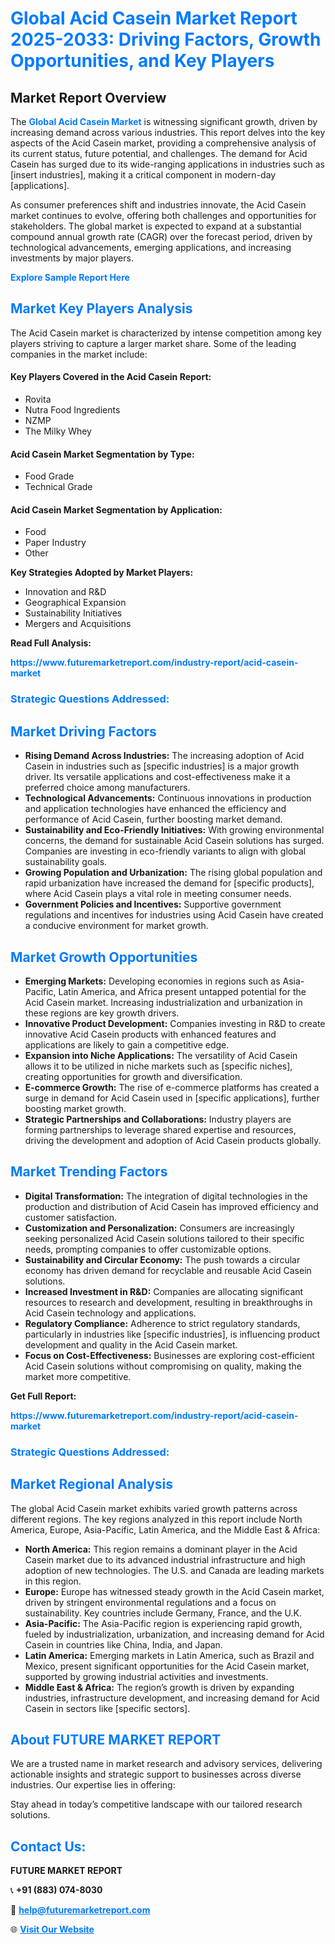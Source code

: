 <h1 style="color: #007BFF;">Global Acid Casein Market Report 2025-2033: Driving Factors, Growth Opportunities, and Key Players</h1>

<section id="overview">
<h2>Market Report Overview</h2>
<p>The <a href="https://www.futuremarketreport.com/industry-report/acid-casein-market" style="color: #007BFF; text-decoration: none;"><strong>Global Acid Casein Market</strong></a> is witnessing significant growth, driven by increasing demand across various industries. This report delves into the key aspects of the Acid Casein market, providing a comprehensive analysis of its current status, future potential, and challenges. The demand for Acid Casein has surged due to its wide-ranging applications in industries such as [insert industries], making it a critical component in modern-day [applications].</p>
<p>As consumer preferences shift and industries innovate, the Acid Casein market continues to evolve, offering both challenges and opportunities for stakeholders. The global market is expected to expand at a substantial compound annual growth rate (CAGR) over the forecast period, driven by technological advancements, emerging applications, and increasing investments by major players.</p>
</section>

<section id="overview">
<p><a href="https://www.futuremarketreport.com/request-sample/reportId=46927" style="color: #007BFF; text-decoration: none;"><strong>Explore Sample Report Here</strong></a></p>
</section>

<section id="key-players">
<h2 style="color: #007BFF;">Market Key Players Analysis</h2>
<p>The Acid Casein market is characterized by intense competition among key players striving to capture a larger market share. Some of the leading companies in the market include:</p>
<h4>Key Players Covered in the Acid Casein Report:</h4>
<ul><li>Rovita</li><li>Nutra Food Ingredients</li><li>NZMP</li><li>The Milky Whey</li></ul>
<h4>Acid Casein Market Segmentation by Type:</h4>
<ul><li>Food Grade</li><li>Technical Grade</li></ul>

<h4>Acid Casein Market Segmentation by Application:</h4>
<ul><li>Food</li><li>Paper Industry</li><li>Other</li></ul>
<p><strong>Key Strategies Adopted by Market Players:</strong></p>
<ul>
<li>Innovation and R&D</li>
<li>Geographical Expansion</li>
<li>Sustainability Initiatives</li>
<li>Mergers and Acquisitions</li>
</ul>
</section>

<section>
<p><strong>Read Full Analysis: </strong></p><a href="https://www.futuremarketreport.com/industry-report/acid-casein-market" style="color: #007BFF; text-decoration: none;"><strong>https://www.futuremarketreport.com/industry-report/acid-casein-market</strong></a>
<h3 style="color: #007BFF;">Strategic Questions Addressed:</h3>
</section>

<section id="driving-factors">
<h2 style="color: #007BFF;">Market Driving Factors</h2>
<ul>
<li><strong>Rising Demand Across Industries:</strong> The increasing adoption of Acid Casein in industries such as [specific industries] is a major growth driver. Its versatile applications and cost-effectiveness make it a preferred choice among manufacturers.</li>
<li><strong>Technological Advancements:</strong> Continuous innovations in production and application technologies have enhanced the efficiency and performance of Acid Casein, further boosting market demand.</li>
<li><strong>Sustainability and Eco-Friendly Initiatives:</strong> With growing environmental concerns, the demand for sustainable Acid Casein solutions has surged. Companies are investing in eco-friendly variants to align with global sustainability goals.</li>
<li><strong>Growing Population and Urbanization:</strong> The rising global population and rapid urbanization have increased the demand for [specific products], where Acid Casein plays a vital role in meeting consumer needs.</li>
<li><strong>Government Policies and Incentives:</strong> Supportive government regulations and incentives for industries using Acid Casein have created a conducive environment for market growth.</li>
</ul>
</section>

<section id="growth-opportunities">
<h2 style="color: #007BFF;">Market Growth Opportunities</h2>
<ul>
<li><strong>Emerging Markets:</strong> Developing economies in regions such as Asia-Pacific, Latin America, and Africa present untapped potential for the Acid Casein market. Increasing industrialization and urbanization in these regions are key growth drivers.</li>
<li><strong>Innovative Product Development:</strong> Companies investing in R&D to create innovative Acid Casein products with enhanced features and applications are likely to gain a competitive edge.</li>
<li><strong>Expansion into Niche Applications:</strong> The versatility of Acid Casein allows it to be utilized in niche markets such as [specific niches], creating opportunities for growth and diversification.</li>
<li><strong>E-commerce Growth:</strong> The rise of e-commerce platforms has created a surge in demand for Acid Casein used in [specific applications], further boosting market growth.</li>
<li><strong>Strategic Partnerships and Collaborations:</strong> Industry players are forming partnerships to leverage shared expertise and resources, driving the development and adoption of Acid Casein products globally.</li>
</ul>
</section>

<section id="trending-factors">
<h2 style="color: #007BFF;">Market Trending Factors</h2>
<ul>
<li><strong>Digital Transformation:</strong> The integration of digital technologies in the production and distribution of Acid Casein has improved efficiency and customer satisfaction.</li>
<li><strong>Customization and Personalization:</strong> Consumers are increasingly seeking personalized Acid Casein solutions tailored to their specific needs, prompting companies to offer customizable options.</li>
<li><strong>Sustainability and Circular Economy:</strong> The push towards a circular economy has driven demand for recyclable and reusable Acid Casein solutions.</li>
<li><strong>Increased Investment in R&D:</strong> Companies are allocating significant resources to research and development, resulting in breakthroughs in Acid Casein technology and applications.</li>
<li><strong>Regulatory Compliance:</strong> Adherence to strict regulatory standards, particularly in industries like [specific industries], is influencing product development and quality in the Acid Casein market.</li>
<li><strong>Focus on Cost-Effectiveness:</strong> Businesses are exploring cost-efficient Acid Casein solutions without compromising on quality, making the market more competitive.</li>
</ul>
</section>

<section>
<p><strong>Get Full Report: </strong></p><a href="https://www.futuremarketreport.com/industry-report/acid-casein-market" style="color: #007BFF; text-decoration: none;"><strong>https://www.futuremarketreport.com/industry-report/acid-casein-market</strong></a>
<h3 style="color: #007BFF;">Strategic Questions Addressed:</h3>
</section>


<section id="regional-analysis">
<h2 style="color: #007BFF;">Market Regional Analysis</h2>
<p>The global Acid Casein market exhibits varied growth patterns across different regions. The key regions analyzed in this report include North America, Europe, Asia-Pacific, Latin America, and the Middle East & Africa:</p>
<ul>
<li><strong>North America:</strong> This region remains a dominant player in the Acid Casein market due to its advanced industrial infrastructure and high adoption of new technologies. The U.S. and Canada are leading markets in this region.</li>
<li><strong>Europe:</strong> Europe has witnessed steady growth in the Acid Casein market, driven by stringent environmental regulations and a focus on sustainability. Key countries include Germany, France, and the U.K.</li>
<li><strong>Asia-Pacific:</strong> The Asia-Pacific region is experiencing rapid growth, fueled by industrialization, urbanization, and increasing demand for Acid Casein in countries like China, India, and Japan.</li>
<li><strong>Latin America:</strong> Emerging markets in Latin America, such as Brazil and Mexico, present significant opportunities for the Acid Casein market, supported by growing industrial activities and investments.</li>
<li><strong>Middle East & Africa:</strong> The region’s growth is driven by expanding industries, infrastructure development, and increasing demand for Acid Casein in sectors like [specific sectors].</li>
</ul>
</section>

<footer>
<h2 style="color: #007BFF;">About FUTURE MARKET REPORT</h2>
<p>We are a trusted name in market research and advisory services, delivering actionable insights and strategic support to businesses across diverse industries. Our expertise lies in offering:</p>

<p>Stay ahead in today’s competitive landscape with our tailored research solutions.</p>

<h2 style="color: #007BFF;">Contact Us:</h2>
<p><strong>FUTURE MARKET REPORT</strong></p>
<p>📞 <strong>+91 (883) 074-8030</strong></p>
<p>📧 <strong><a href="mailto:help@futuremarketreport.com" style="color: #007BFF;">help@futuremarketreport.com</a></strong></p>
<p>🌐 <strong><a href="https://www.futuremarketreport.com/" style="color: #007BFF;">Visit Our Website</a></strong></p>
</footer>